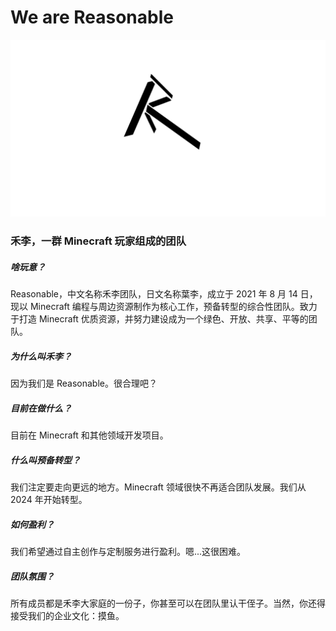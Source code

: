 # We are Reasonable
![logo](Image_1726547675182.jpg)
### 禾李，一群 Minecraft 玩家组成的团队    

##### 啥玩意？
Reasonable，中文名称禾李团队，日文名称葉李，成立于 2021 年 8 月 14 日，现以 Minecraft 编程与周边资源制作为核心工作，预备转型的综合性团队。致力于打造 Minecraft 优质资源，并努力建设成为一个绿色、开放、共享、平等的团队。

##### 为什么叫禾李？
因为我们是 Reasonable。很合理吧？

##### 目前在做什么？
目前在 Minecraft 和其他领域开发项目。

##### 什么叫预备转型？
我们注定要走向更远的地方。Minecraft 领域很快不再适合团队发展。我们从 2024 年开始转型。

##### 如何盈利？
我们希望通过自主创作与定制服务进行盈利。嗯...这很困难。

##### 团队氛围？
所有成员都是禾李大家庭的一份子，你甚至可以在团队里认干侄子。当然，你还得接受我们的企业文化：摸鱼。
